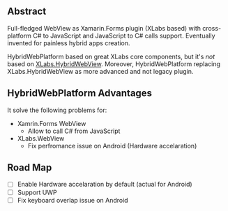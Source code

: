 ## Abstract
Full-fledged WebView as Xamarin.Forms plugin (XLabs based) with cross-platform C# to JavaScript and JavaScript to C# calls support. Eventually invented for painless hybrid apps creation.

HybridWebPlatform based on great XLabs core components, but it's _not_ based on [XLabs.HybridWebView](https://github.com/XLabs/Xamarin-Forms-Labs/wiki/HybridWebView). Moreover, HybridWebPlatform replacing XLabs.HybridWebView as more advanced and not legacy plugin.

## HybridWebPlatform Advantages
It solve the following problems for:

- Xamrin.Forms WebView
  - Allow to call C# from JavaScript
- XLabs.WebView
  - Fix perfromance issue on Android (Hardware accelaration)

## Road Map

- [ ] Enable Hardware accelaration by default (actual for Android)
- [ ] Support UWP
- [ ] Fix keyboard overlap issue on Android

